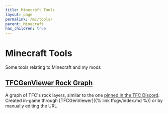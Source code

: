 ```yaml
---
title: Minecraft Tools
layout: page
permalink: /mc/tools/
parent: Minecraft
has_children: true
---
```


# Minecraft Tools

Some tools relating to Minecraft and my mods

## [TFCGenViewer Rock Graph](tfcgv_rock_graph/)

A graph of TFC's rock layers, similar to the one [pinned in the TFC Discord](https://discord.com/channels/432522930610765835/432527966266851339/1258857977725845505). Created in-game through [TFCGenViewer]({% link tfcgv/index.md %}) or by manually editing the URL

